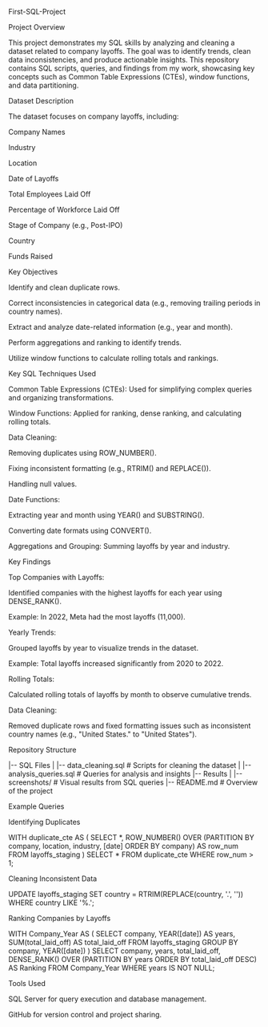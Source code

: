 First-SQL-Project

Project Overview

This project demonstrates my SQL skills by analyzing and cleaning a dataset related to company layoffs. The goal was to identify trends, clean data inconsistencies, and produce actionable insights. This repository contains SQL scripts, queries, and findings from my work, showcasing key concepts such as Common Table Expressions (CTEs), window functions, and data partitioning.

Dataset Description

The dataset focuses on company layoffs, including:

Company Names

Industry

Location

Date of Layoffs

Total Employees Laid Off

Percentage of Workforce Laid Off

Stage of Company (e.g., Post-IPO)

Country

Funds Raised

Key Objectives

Identify and clean duplicate rows.

Correct inconsistencies in categorical data (e.g., removing trailing periods in country names).

Extract and analyze date-related information (e.g., year and month).

Perform aggregations and ranking to identify trends.

Utilize window functions to calculate rolling totals and rankings.

Key SQL Techniques Used

Common Table Expressions (CTEs): Used for simplifying complex queries and organizing transformations.

Window Functions: Applied for ranking, dense ranking, and calculating rolling totals.

Data Cleaning:

Removing duplicates using ROW_NUMBER().

Fixing inconsistent formatting (e.g., RTRIM() and REPLACE()).

Handling null values.

Date Functions:

Extracting year and month using YEAR() and SUBSTRING().

Converting date formats using CONVERT().

Aggregations and Grouping: Summing layoffs by year and industry.

Key Findings

Top Companies with Layoffs:

Identified companies with the highest layoffs for each year using DENSE_RANK().

Example: In 2022, Meta had the most layoffs (11,000).

Yearly Trends:

Grouped layoffs by year to visualize trends in the dataset.

Example: Total layoffs increased significantly from 2020 to 2022.

Rolling Totals:

Calculated rolling totals of layoffs by month to observe cumulative trends.

Data Cleaning:

Removed duplicate rows and fixed formatting issues such as inconsistent country names (e.g., "United States." to "United States").

Repository Structure

|-- SQL Files
|   |-- data_cleaning.sql  # Scripts for cleaning the dataset
|   |-- analysis_queries.sql  # Queries for analysis and insights
|-- Results
|   |-- screenshots/  # Visual results from SQL queries
|-- README.md  # Overview of the project

Example Queries

Identifying Duplicates

WITH duplicate_cte AS (
    SELECT *,
           ROW_NUMBER() OVER (PARTITION BY company, location, industry, [date] ORDER BY company) AS row_num
    FROM layoffs_staging
)
SELECT *
FROM duplicate_cte
WHERE row_num > 1;

Cleaning Inconsistent Data

UPDATE layoffs_staging
SET country = RTRIM(REPLACE(country, '.', ''))
WHERE country LIKE '%.';

Ranking Companies by Layoffs

WITH Company_Year AS (
    SELECT
        company,
        YEAR([date]) AS years,
        SUM(total_laid_off) AS total_laid_off
    FROM layoffs_staging
    GROUP BY company, YEAR([date])
)
SELECT
    company,
    years,
    total_laid_off,
    DENSE_RANK() OVER (PARTITION BY years ORDER BY total_laid_off DESC) AS Ranking
FROM Company_Year
WHERE years IS NOT NULL;

Tools Used

SQL Server for query execution and database management.

GitHub for version control and project sharing.

